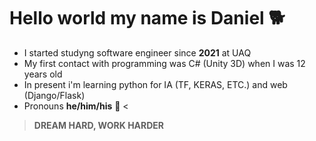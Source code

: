 # Hello world my name is **Daniel** 🐕
* I started studyng software engineer since **2021** at UAQ
* My first contact with programming was C# (Unity 3D) when I was 12 years old
* In present i'm learning python for IA (TF, KERAS, ETC.) and web (Django/Flask)
* Pronouns **he/him/his** 👨
<
>  **DREAM HARD, WORK HARDER**
